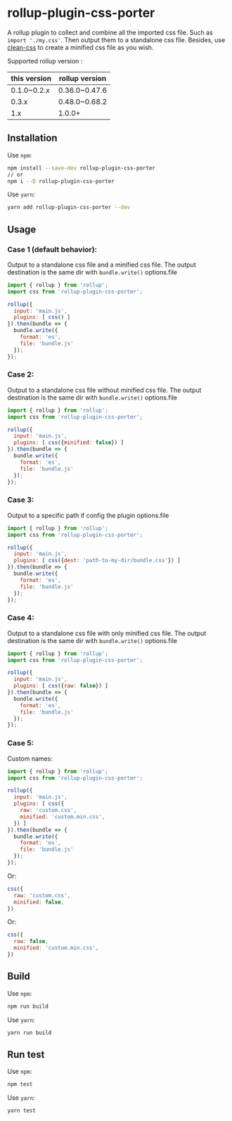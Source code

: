 # rollup-plugin-css-porter

A rollup plugin to collect and combine all the imported css file. Such as `import './my.css'`.
Then output them to a standalone css file. Besides, use [clean-css](https://www.npmjs.com/package/clean-css)
to create a minified css file as you wish.

Supported rollup version :

| this version | rollup version
|--------------|----------------
| 0.1.0~0.2.x  | 0.36.0~0.47.6
| 0.3.x        | 0.48.0~0.68.2
| 1.x          | 1.0.0+

## Installation

Use `npm`:

```bash
npm install --save-dev rollup-plugin-css-porter
// or
npm i --D rollup-plugin-css-porter
```

Use `yarn`:

```bash
yarn add rollup-plugin-css-porter --dev
```

## Usage

### Case 1 (default behavior):
Output to a standalone css file and a minified css file.
The output destination is the same dir with `bundle.write()` options.file

```js
import { rollup } from 'rollup';
import css from 'rollup-plugin-css-porter';

rollup({
  input: 'main.js',
  plugins: [ css() ]
}).then(bundle => {
  bundle.write({
    format: 'es',
    file: 'bundle.js'
  });
});
```

### Case 2:
Output to a standalone css file without minified css file.
The output destination is the same dir with `bundle.write()` options.file

```js
import { rollup } from 'rollup';
import css from 'rollup-plugin-css-porter';

rollup({
  input: 'main.js',
  plugins: [ css({minified: false}) ]
}).then(bundle => {
  bundle.write({
    format: 'es',
    file: 'bundle.js'
  });
});
```

### Case 3:
Output to a specific path if config the plugin options.file

```js
import { rollup } from 'rollup';
import css from 'rollup-plugin-css-porter';

rollup({
  input: 'main.js',
  plugins: [ css({dest: 'path-to-my-dir/bundle.css'}) ]
}).then(bundle => {
  bundle.write({
    format: 'es',
    file: 'bundle.js'
  });
});
```

### Case 4:
Output to a standalone css file with only minified css file.
The output destination is the same dir with `bundle.write()` options.file

```js
import { rollup } from 'rollup';
import css from 'rollup-plugin-css-porter';

rollup({
  input: 'main.js',
  plugins: [ css({raw: false}) ]
}).then(bundle => {
  bundle.write({
    format: 'es',
    file: 'bundle.js'
  });
});
```

### Case 5:
Custom names:

```js
import { rollup } from 'rollup';
import css from 'rollup-plugin-css-porter';

rollup({
  input: 'main.js',
  plugins: [ css({
    raw: 'custom.css',
    minified: 'custom.min.css',
  }) ]
}).then(bundle => {
  bundle.write({
    format: 'es',
    file: 'bundle.js'
  });
});
```

Or:

```js
css({
  raw: 'custom.css',
  minified: false,
})
```

Or:

```js
css({
  raw: false,
  minified: 'custom.min.css',
})
```

## Build

Use `npm`:

```bash
npm run build
```

Use `yarn`:

```bash
yarn run build
```

## Run test

Use `npm`:

```bash
npm test
```

Use `yarn`:

```bash
yarn test
```
